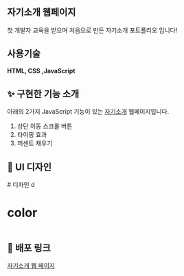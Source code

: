 <h2>자기소개 웹페이지</h2>

첫 개발자 교육을 받으며 처음으로 만든 자기소개 포트폴리오 입니다!


<h2>사용기술</h3>
<b>HTML, CSS ,JavaScript</b>




<h2>✨ 구현한 기능 소개</h2>
아래의 2가지 JavaScript 기능이 있는 <a href="www.minbumkim.com">자기소개</a> 웹페이지입니다.


1. 상단 이동 스크롤 버튼
2. 타이핑 효과
3. 퍼센트 채우기

<h2>💄 UI 디자인</h2>
# 디자인
d

# color
<img src="">


<h2>🔗 배포 링크</h2>

<a href="www.minbumkim.com">자기소개 웹 페이지</a>
